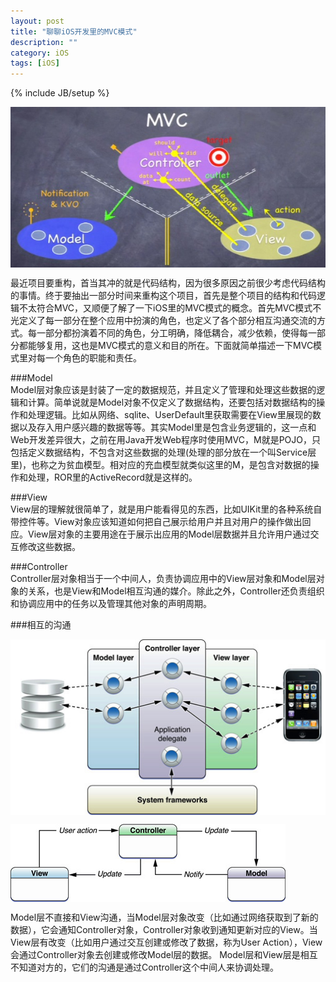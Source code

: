 ```yaml
---
layout: post
title: "聊聊iOS开发里的MVC模式"
description: ""
category: iOS
tags: [iOS]
---
```

{% include JB/setup %}


<p>
  <img align="middle" src="/assets/resources/mvc.png" />
<p>


最近项目要重构，首当其冲的就是代码结构，因为很多原因之前很少考虑代码结构的事情。终于要抽出一部分时间来重构这个项目，首先是整个项目的结构和代码逻辑不太符合MVC，又顺便了解了一下iOS里的MVC模式的概念。首先MVC模式不光定义了每一部分在整个应用中扮演的角色，也定义了各个部分相互沟通交流的方式。每一部分都扮演着不同的角色，分工明确，降低耦合，减少依赖，使得每一部分都能够复用，这也是MVC模式的意义和目的所在。下面就简单描述一下MVC模式里对每一个角色的职能和责任。

###Model  
Model层对象应该是封装了一定的数据规范，并且定义了管理和处理这些数据的逻辑和计算。简单说就是Model对象不仅定义了数据结构，还要包括对数据结构的操作和处理逻辑。比如从网络、sqlite、UserDefault里获取需要在View里展现的数据以及存入用户感兴趣的数据等等。其实Model里是包含业务逻辑的，这一点和Web开发差异很大，之前在用Java开发Web程序时使用MVC，M就是POJO，只包括定义数据结构，不包含对这些数据的处理(处理的部分放在一个叫Service层里)，也称之为贫血模型。相对应的充血模型就类似这里的M，是包含对数据的操作和处理，ROR里的ActiveRecord就是这样的。  

###View  
View层的理解就很简单了，就是用户能看得见的东西，比如UIKit里的各种系统自带控件等。View对象应该知道如何把自己展示给用户并且对用户的操作做出回应。View层对象的主要用途在于展示出应用的Model层数据并且允许用户通过交互修改这些数据。  

###Controller  
Controller层对象相当于一个中间人，负责协调应用中的View层对象和Model层对象的关系，也是View和Model相互沟通的媒介。除此之外，Controller还负责组织和协调应用中的任务以及管理其他对象的声明周期。


###相互的沟通  

<p>
  <img align="middle" src="/assets/resources/controller_object.jpg" />
<p>

<p>
  <img align="middle" src="/assets/resources/model_view_controller.jpg" />
<p>


Model层不直接和View沟通，当Model层对象改变（比如通过网络获取到了新的数据），它会通知Controller对象，Controller对象收到通知更新对应的View。当View层有改变（比如用户通过交互创建或修改了数据，称为User Action），View会通过Controller对象去创建或修改Model层的数据。 Model层和View层是相互不知道对方的，它们的沟通是通过Controller这个中间人来协调处理。  












































